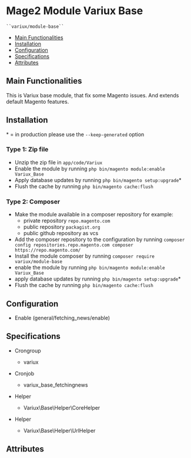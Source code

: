 # Mage2 Module Variux Base

    ``variux/module-base``

 - [Main Functionalities](#markdown-header-main-functionalities)
 - [Installation](#markdown-header-installation)
 - [Configuration](#markdown-header-configuration)
 - [Specifications](#markdown-header-specifications)
 - [Attributes](#markdown-header-attributes)


## Main Functionalities
This is Variux base module, that fix some Magento issues. And extends default Magento features.

## Installation
\* = in production please use the `--keep-generated` option

### Type 1: Zip file

 - Unzip the zip file in `app/code/Variux`
 - Enable the module by running `php bin/magento module:enable Variux_Base`
 - Apply database updates by running `php bin/magento setup:upgrade`\*
 - Flush the cache by running `php bin/magento cache:flush`

### Type 2: Composer

 - Make the module available in a composer repository for example:
    - private repository `repo.magento.com`
    - public repository `packagist.org`
    - public github repository as vcs
 - Add the composer repository to the configuration by running `composer config repositories.repo.magento.com composer https://repo.magento.com/`
 - Install the module composer by running `composer require variux/module-base`
 - enable the module by running `php bin/magento module:enable Variux_Base`
 - apply database updates by running `php bin/magento setup:upgrade`\*
 - Flush the cache by running `php bin/magento cache:flush`


## Configuration

 - Enable (general/fetching_news/enable)


## Specifications

 - Crongroup
	- variux

 - Cronjob
	- variux_base_fetchingnews

 - Helper
	- Variux\Base\Helper\CoreHelper

 - Helper
	- Variux\Base\Helper\UrlHelper


## Attributes



